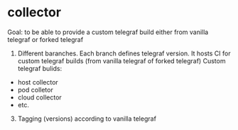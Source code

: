 # collector
Goal: to be able to provide a custom telegraf build either from vanilla telegraf or forked telegraf
1. Different baranches. Each branch defines telegraf version. It hosts CI for custom telegraf builds (from vanilla telegraf of forked telegraf)
Custom telegraf bulids:
 - host collector
 - pod colletor
 - cloud collector
 - etc.
3. Tagging (versions) according to vanilla telegraf
